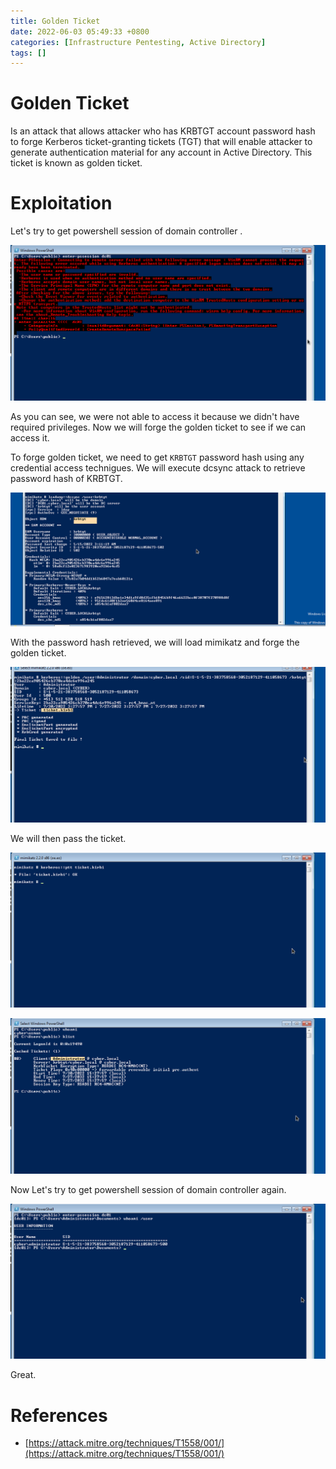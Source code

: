 ```yaml
---
title: Golden Ticket 
date: 2022-06-03 05:49:33 +0800
categories: [Infrastructure Pentesting, Active Directory]
tags: []  
---
```


# Golden Ticket 

Is an attack that allows attacker who has KRBTGT account password hash to forge Kerberos ticket-granting tickets (TGT) that will enable attacker to generate authentication material for any account in Active Directory. This ticket is known as golden ticket.

# Exploitation

Let's try to get powershell session of domain controller .

![ma](https://raw.githubusercontent.com/cyberkhalid/cyberkhalid.github.io/main/assets/img/ipentest/golden7.png)

As you can see, we were not able to access it because we didn't have required privileges. Now we will forge the golden ticket to see if we can access it.

To forge golden ticket, we need to get `KRBTGT` password hash using any credential access technigues. We will execute dcsync attack to retrieve password hash of KRBTGT.

![ma](https://raw.githubusercontent.com/cyberkhalid/cyberkhalid.github.io/main/assets/img/ipentest/acluserdcsync4.png)

With the password hash retrieved, we will load mimikatz and forge the golden ticket.

![ma](https://raw.githubusercontent.com/cyberkhalid/cyberkhalid.github.io/main/assets/img/ipentest/golden3.png)

We will then pass the ticket.

![ma](https://raw.githubusercontent.com/cyberkhalid/cyberkhalid.github.io/main/assets/img/ipentest/golden4.png)

![ma](https://raw.githubusercontent.com/cyberkhalid/cyberkhalid.github.io/main/assets/img/ipentest/golden5.png)

Now Let's try to get powershell session of domain controller again.

![ma](https://raw.githubusercontent.com/cyberkhalid/cyberkhalid.github.io/main/assets/img/ipentest/golden6.png)

Great.

# References

- [https://attack.mitre.org/techniques/T1558/001/](https://attack.mitre.org/techniques/T1558/001/)
